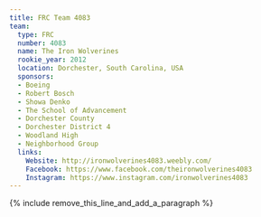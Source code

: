 ```yaml
---
title: FRC Team 4083
team:
  type: FRC
  number: 4083
  name: The Iron Wolverines
  rookie_year: 2012
  location: Dorchester, South Carolina, USA
  sponsors:
  - Boeing
  - Robert Bosch
  - Showa Denko
  - The School of Advancement
  - Dorchester County
  - Dorchester District 4
  - Woodland High
  - Neighborhood Group
  links:
    Website: http://ironwolverines4083.weebly.com/
    Facebook: https://www.facebook.com/theironwolverines4083
    Instagram: https://www.instagram.com/ironwolverines4083
---
```


{% include remove_this_line_and_add_a_paragraph %}